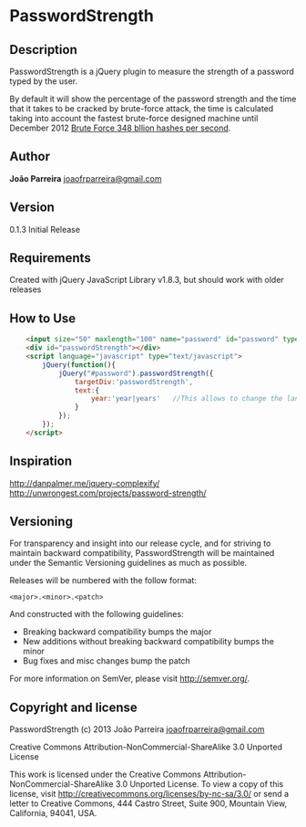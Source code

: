 PasswordStrength
=================

Description
-----------
PasswordStrength is a jQuery plugin to measure the strength of a password typed by the user.

By default it will show the percentage of the password strength and the time that it takes to be cracked by brute-force attack, the time is calculated taking into account the fastest brute-force designed machine until December 2012 [Brute Force 348 bllion hashes per second](http://hackaday.com/2012/12/06/25-gpus-brute-force-348-billion-hashes-per-second-to-crack-your-passwords/).

Author
------
**João Parreira**
<joaofrparreira@gmail.com>

Version
-------
0.1.3 Initial Release

Requirements
------------
Created with jQuery JavaScript Library v1.8.3, but should work with older releases


How to Use
----------
```html
    <input size="50" maxlength="100" name="password" id="password" type="password">
    <div id="passwordStrength"></div>
    <script language="javascript" type="text/javascript">
        jQuery(function(){
            jQuery("#password").passwordStrength({
                targetDiv:'passwordStrength',
                text:{
                    year:'year|years'   //This allows to change the language of the plugin			
                }
            });
        });
    </script>
```



Inspiration
-----------
http://danpalmer.me/jquery-complexify/
http://unwrongest.com/projects/password-strength/



Versioning
----------

For transparency and insight into our release cycle, and for striving to maintain 
backward compatibility, PasswordStrength will be maintained under the Semantic Versioning 
guidelines as much as possible.

Releases will be numbered with the follow format:

`<major>.<minor>.<patch>`

And constructed with the following guidelines:

* Breaking backward compatibility bumps the major
* New additions without breaking backward compatibility bumps the minor
* Bug fixes and misc changes bump the patch

For more information on SemVer, please visit http://semver.org/.


Copyright and license
---------------------

PasswordStrength (c) 2013 João Parreira <joaofrparreira@gmail.com>

Creative Commons Attribution-NonCommercial-ShareAlike 3.0 Unported License
  
This work is licensed under the Creative Commons 
Attribution-NonCommercial-ShareAlike 3.0 Unported License. 
To view a copy of this license, visit 
http://creativecommons.org/licenses/by-nc-sa/3.0/ or send a letter to 
Creative Commons, 444 Castro Street, Suite 900, Mountain View, California, 
94041, USA.
